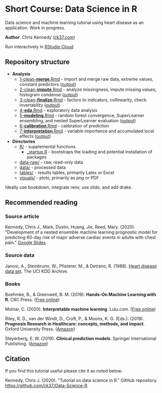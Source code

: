 # Short Course: Data Science in R 

Data science and machine learning tutorial using heart disease as an application. Work in progress.

**Author**: Chris Kennedy ([ck37.com](https://ck37.com))

Run interactively in [RStudio Cloud](https://rstudio.cloud/project/1374321)
 

## Repository structure

 * **Analysis**
   * [1-clean-**merge**.Rmd](https://github.com/ck37/Data-Science-R/blob/master/1-clean-merge.Rmd) - import and merge raw data, extreme values, constant predictors ([output](https://ck37.github.io/Data-Science-R/1-clean-merge.html))
   * [2-clean-**impute**.Rmd](https://github.com/ck37/Data-Science-R/blob/master/2-clean-impute.Rmd) - analyze missingness, impute missing values, histogram condense ([output](https://ck37.github.io/Data-Science-R/2-clean-impute.html))
   * [3-clean-**finalize**.Rmd](https://github.com/ck37/Data-Science-R/blob/master/3-clean-finalize.Rmd) - factors to indicators, collinearity, check invertability ([output](https://ck37.github.io/Data-Science-R/3-clean-finalize.html))
   * [4-**eda**.Rmd](https://github.com/ck37/Data-Science-R/blob/master/4-eda.Rmd) - exploratory data analysis
   * [5-**modeling**.Rmd](https://github.com/ck37/Data-Science-R/blob/master/5-modeling.Rmd) - random forest convergence, SuperLearner ensembling, and nested SuperLearner evaluation ([output](https://ck37.github.io/Data-Science-R/5-modeling.html))
   * [6-**calibration**.Rmd](https://github.com/ck37/Data-Science-R/blob/master/6-calibration.Rmd) - calibration of prediction
   * [7-**interpretation**.Rmd](https://github.com/ck37/Data-Science-R/blob/master/7-interpretation.Rmd) - variable importance and accumulated local effects ([output](https://ck37.github.io/Data-Science-R/7-interpretation.html))
 * **Directories**
   * [R/](https://github.com/ck37Data-Science-R/tree/master/R) - supplemental functions
     * [_startup.R](#tbd) - bootstraps the loading and potential installation of packages
   * [data-raw/](https://github.com/ck37/Data-Science-R/tree/master/data-raw) - raw, read-only data
   * [data/](https://github.com/ck37/learning/tree/master/data) - processed data
   * [tables/](https://github.com/ck37/Data-Science-R/tree/master/tables) - results tables, primarily Latex or Excel
   * [visuals/](https://github.com/ck37/Data-Science-R/tree/master/visuals) - plots, primarily as png or PDF
 
Ideally use bookdown, integrate renv, use slido, and add drake.

## Recommended reading

### Source article

Kennedy, Chris J., Mark, Dustin, Huang, Jie, Reed, Mary. (2020). "Development of a nested ensemble machine learning prognostic model for predicting 60-day risk of major adverse cardiac events in adults with chest pain." [Google Slides ](https://docs.google.com/presentation/d/1jL7ukjJ95T-J0XbCOd2O-eMr4EGpqF5AzP2VxFoYRMA/edit#slide=id.p)

### Source data

Janosi, A., Steinbrunn, W., Pfisterer, M., & Detrano, R. (1988). [Heart disease data set](https://archive.ics.uci.edu/ml/datasets/Heart+Disease). The UCI KDD Archive.

### Books

Boehmke, B., & Greenwell, B. M. (2019). **Hands-On Machine Learning with R**. CRC Press. ([Free online](https://bradleyboehmke.github.io/HOML/))

Molnar, C. (2020). **Interpretable machine learning**. Lulu.com. ([Free online](https://christophm.github.io/interpretable-ml-book/))

Riley, R. D., van der Windt, D., Croft, P., & Moons, K. G. (Eds.). (2019). **Prognosis Research in Healthcare: concepts, methods, and impact**. Oxford University Press. ([Amazon](https://smile.amazon.com/Prognosis-Research-Healthcare-Concepts-Methods-ebook/dp/B07N2YY6TQ/))

Steyerberg, E. W. (2019). **Clinical prediction models**. Springer International Publishing. ([Amazon](https://smile.amazon.com/Clinical-Prediction-Models-Development-Validation-ebook/dp/B00CE3B36G/))

## Citation

If you find this tutorial useful please cite it as noted below:

Kennedy, Chris J. (2020). "Tutorial on data science in R." GitHub repository.
https://github.com/ck37/Data-Science-R

